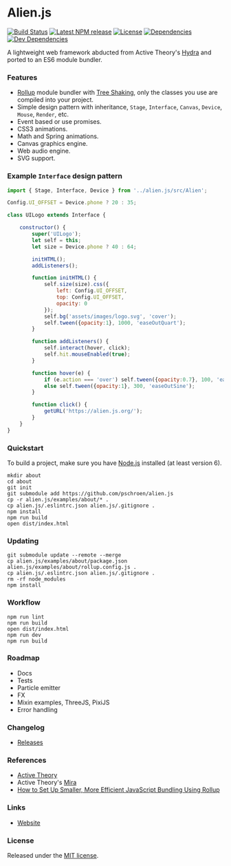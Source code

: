 # Alien.js
[![Build Status](https://travis-ci.org/pschroen/alien.js.svg)]()
[![Latest NPM release](https://img.shields.io/npm/v/alien.js.svg)]()
[![License](https://img.shields.io/npm/l/alien.js.svg)]()
[![Dependencies](https://img.shields.io/david/pschroen/alien.js.svg)]()
[![Dev Dependencies](https://img.shields.io/david/dev/pschroen/alien.js.svg)]()

A lightweight web framework abducted from Active Theory's [Hydra](https://medium.com/@activetheory/mira-exploring-the-potential-of-the-future-web-e1f7f326d58e) and ported to an ES6 module bundler.

### Features

* [Rollup](https://rollupjs.org/) module bundler with [Tree Shaking](https://github.com/rollup/rollup#tree-shaking), only the classes you use are compiled into your project.
* Simple design pattern with inheritance, `Stage`, `Interface`, `Canvas`, `Device`, `Mouse`, `Render`, etc.
* Event based or use promises.
* CSS3 animations.
* Math and Spring animations.
* Canvas graphics engine.
* Web audio engine.
* SVG support.

### Example `Interface` design pattern

```javascript
import { Stage, Interface, Device } from '../alien.js/src/Alien';

Config.UI_OFFSET = Device.phone ? 20 : 35;

class UILogo extends Interface {

    constructor() {
        super('UILogo');
        let self = this;
        let size = Device.phone ? 40 : 64;

        initHTML();
        addListeners();

        function initHTML() {
            self.size(size).css({
                left: Config.UI_OFFSET,
                top: Config.UI_OFFSET,
                opacity: 0
            });
            self.bg('assets/images/logo.svg', 'cover');
            self.tween({opacity:1}, 1000, 'easeOutQuart');
        }

        function addListeners() {
            self.interact(hover, click);
            self.hit.mouseEnabled(true);
        }

        function hover(e) {
            if (e.action === 'over') self.tween({opacity:0.7}, 100, 'easeOutSine');
            else self.tween({opacity:1}, 300, 'easeOutSine');
        }

        function click() {
            getURL('https://alien.js.org/');
        }
    }
}
```

### Quickstart

To build a project, make sure you have [Node.js](https://nodejs.org/) installed (at least version 6).

```
mkdir about
cd about
git init
git submodule add https://github.com/pschroen/alien.js
cp -r alien.js/examples/about/* .
cp alien.js/.eslintrc.json alien.js/.gitignore .
npm install
npm run build
open dist/index.html
```

### Updating

```
git submodule update --remote --merge
cp alien.js/examples/about/package.json alien.js/examples/about/rollup.config.js .
cp alien.js/.eslintrc.json alien.js/.gitignore .
rm -rf node_modules
npm install
```

### Workflow

```
npm run lint
npm run build
open dist/index.html
npm run dev
npm run build
```

### Roadmap

* Docs
* Tests
* Particle emitter
* FX
* Mixin examples, ThreeJS, PixiJS
* Error handling

### Changelog

* [Releases](https://github.com/pschroen/alien.js/releases)

### References

* [Active Theory](https://activetheory.net/)
* Active Theory's [Mira](https://medium.com/@activetheory/mira-exploring-the-potential-of-the-future-web-e1f7f326d58e)
* [How to Set Up Smaller, More Efficient JavaScript Bundling Using Rollup](https://code.lengstorf.com/learn-rollup-js/)

### Links

* [Website](https://alien.js.org/)

### License

Released under the [MIT license](LICENSE).
